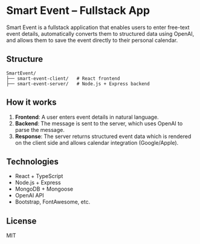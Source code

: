 
# Smart Event – Fullstack App

Smart Event is a fullstack application that enables users to enter free-text event details, automatically converts them to structured data using OpenAI, and allows them to save the event directly to their personal calendar.

## Structure

```
SmartEvent/
├── smart-event-client/   # React frontend
├── smart-event-server/   # Node.js + Express backend
```

## How it works

1. **Frontend**: A user enters event details in natural language.
2. **Backend**: The message is sent to the server, which uses OpenAI to parse the message.
3. **Response**: The server returns structured event data which is rendered on the client side and allows calendar integration (Google/Apple).

## Technologies

- React + TypeScript
- Node.js + Express
- MongoDB + Mongoose
- OpenAI API
- Bootstrap, FontAwesome, etc.

## License

MIT
